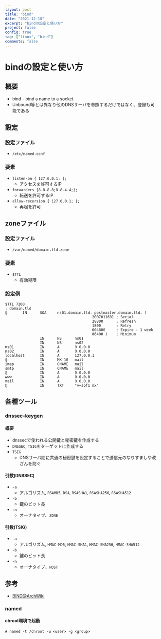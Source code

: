 ```yaml
---
layout: post
title: "bind"
date: "2021-12-18"
excerpt: "bindの設定と使い方"
project: false
config: true
tag: ["linux", "bind"]
comments: false
---
```


# bindの設定と使い方

## 概要
 - bind - bind a name to a socket
 - Unbound等とは異なり他のDNSサーバを参照するだけではなく、登録も可能である

## 設定

### 設定ファイル
 - `/etc/named.conf`

### 要素
 - `listen-on { 127.0.0.1; };`
   - アクセスを許可するIP
 - `forwarders {8.8.8.8;8.8.4.4;};`
   - 転送を許可するIP
 - `allow-recursion { 127.0.0.1; };`
   - 再起を許可

## zoneファイル

### 設定ファイル
 - `/var/named/domain.tld.zone`

### 要素
 - `$TTL`
   - 有効期限

### 設定例

```config
$TTL 7200
; domain.tld
@       IN      SOA     ns01.domain.tld. postmaster.domain.tld. (
                                        2007011601 ; Serial
                                        28800      ; Refresh
                                        1800       ; Retry
                                        604800     ; Expire - 1 week
                                        86400 )    ; Minimum
                IN      NS      ns01
                IN      NS      ns02
ns01            IN      A       0.0.0.0
ns02            IN      A       0.0.0.0
localhost       IN      A       127.0.0.1
@               IN      MX 10   mail
imap            IN      CNAME   mail
smtp            IN      CNAME   mail
@               IN      A       0.0.0.0
www             IN      A       0.0.0.0
mail            IN      A       0.0.0.0
@               IN      TXT     "v=spf1 mx"
```

## 各種ツール

### dnssec-keygen

#### 概要
 - dnssecで使われる公開鍵と秘密鍵を作成する
 - `DNSSEC`, `TSIG`をターゲットに作成する
 - `TSIG`
   - DNSサーバ間に共通の秘密鍵を設定することで送信元のなりすましや改ざんを防ぐ

#### 引数(DNSSEC)
 - `-a`
   - アルゴリズム, `RSAMD5`, `DSA`, `RSASHA1`, `RSASHA256`, `RSASHA512`
 - `-b`
   - 鍵のビット長　
 - `-n`
   - オーナタイプ、`ZONE`

#### 引数(TSIG)
 - `-a`
   - アルゴリズム, `HMAC-MD5`, `HMAC-SHA1`, `HMAC-SHA256`, `HMAC-SHA512`
 - `-b`
   - 鍵のビット長　
 - `-n`
   - オーナタイプ、`HOST`

## 参考
 - [BIND@ArchWiki](https://wiki.archlinux.jp/index.php/BIND)

### named

#### chroot環境で起動

```console
# named -t /chroot -u <user> -g <group>
```

